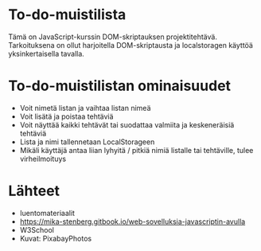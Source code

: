 # To-do-muistilista
Tämä on JavaScript-kurssin DOM-skriptauksen projektitehtävä. Tarkoituksena on ollut harjoitella DOM-skriptausta ja localstoragen käyttöä yksinkertaisella tavalla. 

# To-do-muistilistan ominaisuudet
- Voit nimetä listan ja vaihtaa listan nimeä
- Voit lisätä ja poistaa tehtäviä
- Voit näyttää kaikki tehtävät tai suodattaa valmiita ja keskeneräisiä tehtäviä
- Lista ja nimi tallennetaan LocalStorageen
- Mikäli käyttäjä antaa liian lyhyitä / pitkiä nimiä listalle tai tehtäville, tulee virheilmoituys

# Lähteet
- luentomateriaalit
- https://mika-stenberg.gitbook.io/web-sovelluksia-javascriptin-avulla
- W3School
- Kuvat: PixabayPhotos
